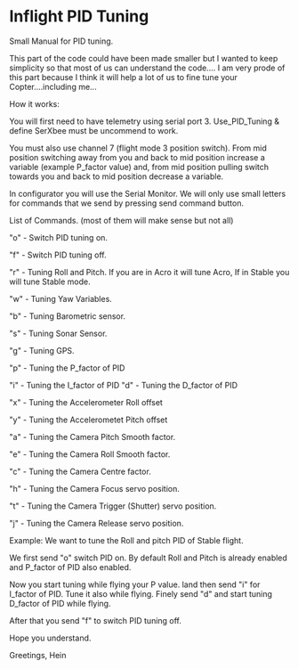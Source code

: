 # Inflight PID Tuning #

Small Manual for PID tuning.

This part of the code could have been made smaller but I wanted to keep simplicity so that most of us can understand the code.... I am very prode of this part because I think it will help a lot of us to fine tune your Copter....including me...

How it works:

You will first need to have telemetry using serial port 3. Use\_PID\_Tuning & define SerXbee must be uncommend to work.

You must also use channel 7 (flight mode 3 position switch). From mid position switching away from you and back to mid position increase a variable (example P\_factor value) and, from mid position pulling switch towards you and back to mid position decrease a variable.

In configurator you will use the Serial Monitor. We will only use small letters for commands that we send by pressing send command button.

List of Commands. (most of them will make sense but not all)

"o" - Switch PID tuning on.

"f" - Switch PID tuning off.

"r" - Tuning Roll and Pitch. If you are in Acro it will tune Acro, If in Stable you will tune Stable mode.

"w" - Tuning Yaw Variables.

"b" - Tuning Barometric sensor.

"s" - Tuning Sonar Sensor.

"g" - Tuning GPS.

"p" - Tuning the P\_factor of PID

"i" - Tuning the I\_factor of PID
"d" - Tuning the D\_factor of PID

"x" - Tuning the Accelerometer Roll offset

"y" - Tuning the Accelerometet Pitch offset

"a" - Tuning the Camera Pitch Smooth factor.

"e" - Tuning the Camera Roll Smooth factor.

"c" - Tuning the Camera Centre factor.

"h" - Tuning the Camera Focus servo position.

"t" - Tuning the Camera Trigger (Shutter) servo position.

"j" - Tuning the Camera Release servo position.

Example: We want to tune the Roll and pitch PID of Stable flight.

We first send "o" switch PID on.
By default Roll and Pitch is already enabled and P\_factor of PID also enabled.

Now you start tuning while flying your P value. land then send "i" for I\_factor of PID. Tune it also while flying. Finely send "d" and start tuning D\_factor of PID while flying.

After that you send "f" to switch PID tuning off.

Hope you understand.

Greetings,
Hein